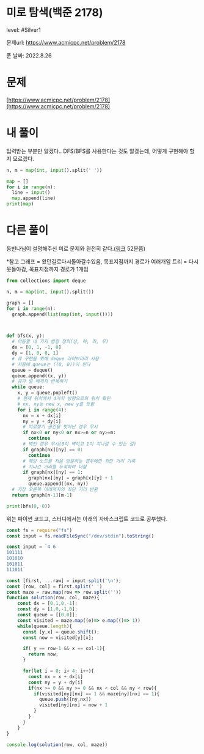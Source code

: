 # 미로 탐색(백준 2178)

level: #Silver1

문제url: https://www.acmicpc.net/problem/2178

푼 날짜: 2022.8.26

# 문제

[https://www.acmicpc.net/problem/2178](https://www.acmicpc.net/problem/2178)

# 내 풀이

입력받는 부분만 알겠다.. DFS/BFS를 사용한다는 것도 알겠는데, 어떻게 구현해야 할지 모르겠다.

```python
n, m = map(int, input().split(' '))

map = []
for i in range(n):
  line = input()
  map.append(line)
print(map)
```

# 다른 풀이

동빈나님이 설명해주신 미로 문제와 완전히 같다.([링크](https://www.youtube.com/watch?v=7C9RgOcvkvo&list=PLRx0vPvlEmdAghTr5mXQxGpHjWqSz0dgC&index=4&ab_channel=%EB%8F%99%EB%B9%88%EB%82%98) 52분쯤)

*참고
그래프 = 왔던길로다시돌아갈수있음, 목표지점까지 경로가 여러개임
트리 = 다시못돌아감, 목표지점까지 경로가 1개임


```python
from collections import deque

n, m = map(int, input().split())

graph = []
for i in range(n):
  graph.append(list(map(int, input())))



def bfs(x, y):
  # 이동할 네 가지 방향 정의(상, 하, 좌, 우)
  dx = [0, 1, -1, 0]
  dy = [1, 0, 0, 1]
  # 큐 구현을 위해 deque 라이브러리 사용
  # 처음에 queue는 ((0, 0))이 된다
  queue = deque()
  queue.append((x, y))
  # 큐가 빌 때까지 반복하기
  while queue: 
    x, y = queue.popleft()
    # 현재 위치에서 4가지 방향으로의 위치 확인
    # nx, ny는 new x, new y를 뜻함
    for i in range(4):
      nx = x + dx[i]
      ny = y + dy[i]
      # 미로찾기 공간을 벗어난 경우 무시
      if nx<0 or ny<0 or nx>=n or ny>=m:
        continue
      # 벽인 경우 무시(0이 벽이고 1이 지나갈 수 있는 길)
      if graph[nx][ny] == 0:
        continue
      # 해당 노드를 처음 방문하는 경우에만 최단 거리 기록
      # 지나간 거리를 누적하여 더함
      if graph[nx][ny] == 1:
        graph[nx][ny] = graph[x][y] + 1
        queue.append((nx, ny))
  # 가장 오른쪽 아래까지의 최단 거리 반환
  return graph[n-1][m-1]

print(bfs(0, 0))
```

위는 파이썬 코드고, 스터디에서는 아래의 자바스크립트 코드로 공부했다.

```javascript
const fs = require("fs")
const input = fs.readFileSync("/dev/stdin").toString()

const input = `4 6
101111
101010
101011
111011`

const [first, ...raw] = input.split('\n');
const [row, col] = first.split(' ')
const maze = raw.map(row => row.split(''))
function solution(row, col, maze){
    const dx = [0,1,0,-1];
    const dy = [1,0,-1,0];
    const queue = [[0,0]];
    const visited = maze.map((e)=> e.map(()=> 1))
    while(queue.length){
      const [y,x] = queue.shift();
      const now = visited[y][x];

      if( y == row-1 && x == col-1){
        return now;
      }

      for(let i = 0; i< 4; i++){
        const nx = x + dx[i]
        const ny = y + dy[i]
        if(nx >= 0 && ny >= 0 && nx < col && ny < row){
          if(visited[ny][nx] == 1 && maze[ny][nx] == 1){
            queue.push([ny,nx])
            visited[ny][nx] = now + 1
          }
        }
      }
    }
}

console.log(solution(row, col, maze))
```